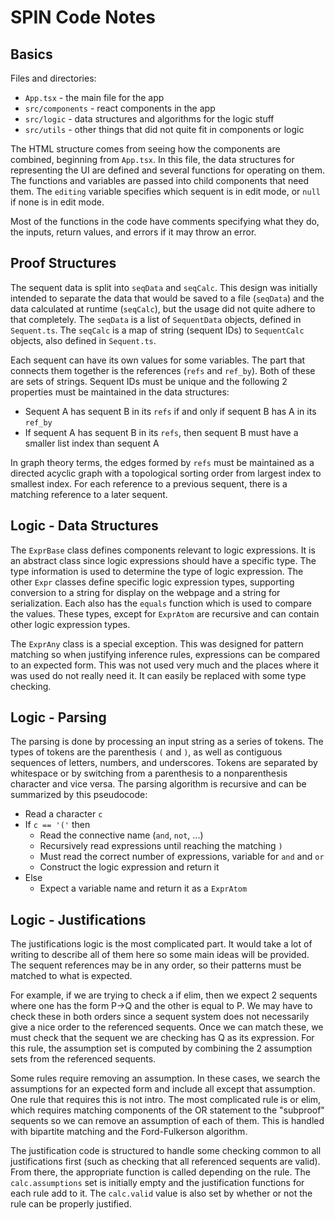 # SPIN Code Notes

## Basics

Files and directories:
- `App.tsx` - the main file for the app
- `src/components` - react components in the app
- `src/logic` - data structures and algorithms for the logic stuff
- `src/utils` - other things that did not quite fit in components or logic

The HTML structure comes from seeing how the components are combined, beginning
from `App.tsx`. In this file, the data structures for representing the UI are
defined and several functions for operating on them. The functions and variables
are passed into child components that need them. The `editing` variable
specifies which sequent is in edit mode, or `null` if none is in edit mode.

Most of the functions in the code have comments specifying what they do, the
inputs, return values, and errors if it may throw an error.

## Proof Structures

The sequent data is split into `seqData` and `seqCalc`. This design was
initially intended to separate the data that would be saved to a file
(`seqData`) and the data calculated at runtime (`seqCalc`), but the usage did
not quite adhere to that completely. The `seqData` is a list of `SequentData`
objects, defined in `Sequent.ts`. The `seqCalc` is a map of string (sequent IDs)
to `SequentCalc` objects, also defined in `Sequent.ts`.

Each sequent can have its own values for some variables. The part that connects
them together is the references (`refs` and `ref_by`). Both of these are sets of
strings. Sequent IDs must be unique and the following 2 properties must be
maintained in the data structures:
- Sequent A has sequent B in its `refs` if and only if sequent B has A in its
  `ref_by`
- If sequent A has sequent B in its `refs`, then sequent B must have a smaller
  list index than sequent A

In graph theory terms, the edges formed by `refs` must be maintained as a
directed acyclic graph with a topological sorting order from largest index to
smallest index. For each reference to a previous sequent, there is a matching
reference to a later sequent.

## Logic - Data Structures

The `ExprBase` class defines components relevant to logic expressions. It is an
abstract class since logic expressions should have a specific type. The type
information is used to determine the type of logic expression. The other `Expr`
classes define specific logic expression types, supporting conversion to a
string for display on the webpage and a string for serialization. Each also has
the `equals` function which is used to compare the values. These types, except
for `ExprAtom` are recursive and can contain other logic expression types.

The `ExprAny` class is a special exception. This was designed for pattern
matching so when justifying inference rules, expressions can be compared to an
expected form. This was not used very much and the places where it was used do
not really need it. It can easily be replaced with some type checking.

## Logic - Parsing

The parsing is done by processing an input string as a series of tokens. The
types of tokens are the parenthesis `(` and `)`, as well as contiguous sequences
of letters, numbers, and underscores. Tokens are separated by whitespace or by
switching from a parenthesis to a nonparenthesis character and vice versa. The
parsing algorithm is recursive and can be summarized by this pseudocode:
- Read a character `c`
- If `c == '('` then
  - Read the connective name (`and`, `not`, ...)
  - Recursively read expressions until reaching the matching `)`
  - Must read the correct number of expressions, variable for `and` and `or`
  - Construct the logic expression and return it
- Else
  - Expect a variable name and return it as a `ExprAtom`

## Logic - Justifications

The justifications logic is the most complicated part. It would take a lot of
writing to describe all of them here so some main ideas will be provided. The
sequent references may be in any order, so their patterns must be matched to
what is expected.

For example, if we are trying to check a if elim, then we expect 2 sequents
where one has the form P&rarr;Q and the other is equal to P. We may have to
check these in both orders since a sequent system does not necessarily give a
nice order to the referenced sequents. Once we can match these, we must check
that the sequent we are checking has Q as its expression. For this rule, the
assumption set is computed by combining the 2 assumption sets from the
referenced sequents.

Some rules require removing an assumption. In these cases, we search the
assumptions for an expected form and include all except that assumption. One
rule that requires this is not intro. The most complicated rule is or elim,
which requires matching components of the OR statement to the "subproof"
sequents so we can remove an assumption of each of them. This is handled with
bipartite matching and the Ford-Fulkerson algorithm.

The justification code is structured to handle some checking common to all
justifications first (such as checking that all referenced sequents are valid).
From there, the appropriate function is called depending on the rule. The
`calc.assumptions` set is initially empty and the justification functions for
each rule add to it. The `calc.valid` value is also set by whether or not the
rule can be properly justified.
